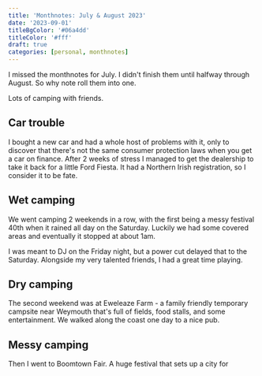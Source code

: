 ```yaml
---
title: 'Monthnotes: July & August 2023'
date: '2023-09-01'
titleBgColor: '#06a4dd'
titleColor: '#fff'
draft: true
categories: [personal, monthnotes]
---
```


I missed the monthnotes for July. I didn't finish them until halfway through August. So why note roll them into one.

Lots of camping with friends.

## Car trouble

I bought a new car and had a whole host of problems with it, only to discover that there's not the same consumer protection laws when you get a car on finance. After 2 weeks of stress I managed to get the dealership to take it back for a little Ford Fiesta. It had a Northern Irish registration, so I consider it to be fate.

## Wet camping

We went camping 2 weekends in a row, with the first being a messy festival 40th when it rained all day on the Saturday. Luckily we had some covered areas and eventually it stopped at about 1am.

I was meant to DJ on the Friday night, but a power cut delayed that to the Saturday. Alongside my very talented friends, I had a great time playing.

## Dry camping

The second weekend was at Eweleaze Farm - a family friendly temporary campsite near Weymouth that's full of fields, food stalls, and some entertainment. We walked along the coast one day to a nice pub.

## Messy camping

Then I went to Boomtown Fair. A huge festival that sets up a city for
